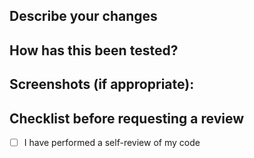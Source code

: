 ## Describe your changes
<!--- Why is this change required? What problem does it solve? -->

## How has this been tested?
<!--- Please describe in detail how you tested your changes. -->

## Screenshots (if appropriate):

## Checklist before requesting a review
- [ ] I have performed a self-review of my code
